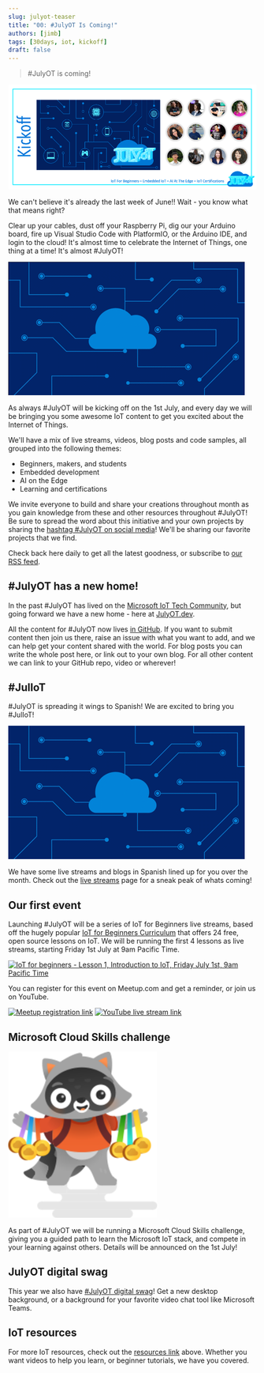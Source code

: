 ```yaml
---
slug: julyot-teaser
title: "00: #JulyOT Is Coming!"
authors: [jimb]
tags: [30days, iot, kickoff]
draft: false
---
```


<head>
  <meta name="twitter:url" content="https://julyot.dev/blog/julyot-teaser" />
  <meta name="twitter:title" content="Teaser: #JulyOT is Coming - Celebrate IoT All Month Long!" />
  <meta name="twitter:description" content="Jumpstart 31 days of IoT celebrations with #JulyOT" />
  <meta name="twitter:image" content="https://julyot.dev/img/png/julyot-kickoff-banner.png" />
  <meta name="twitter:card" content="summary_large_image" />
  <meta name="twitter:creator" content="@jim" />
  <meta name="twitter:site" content="@AzureAdvocates" /> 
  <link rel="canonical" href="https://julyot.dev/blog/julyot-teaser" />
</head>

> #JulyOT is coming!

![Jumpstart 31 days of IoT celebrations with #JulyOT](../static/img/png/julyot-kickoff-banner.png)

We can't believe it's already the last week of June!! Wait - you know what that means right?

Clear up your cables, dust off your Raspberry Pi, dig our your Arduino board, fire up Visual Studio Code with PlatformIO, or the Arduino IDE, and login to the cloud! It's almost time to celebrate the Internet of Things, one thing at a time! It's almost #JulyOT!

![Animated JulyOT logo](../static/img/gif/julyot-single-loop.gif)

As always #JulyOT will be kicking off on the 1st July, and every day we will be bringing you some awesome IoT content to get you excited about the Internet of Things.

We'll have a mix of live streams, videos, blog posts and code samples, all grouped into the following themes:

* Beginners, makers, and students
* Embedded development
* AI on the Edge
* Learning and certifications

We invite everyone to build and share your creations throughout month as you gain knowledge from these and other resources throughout #JulyOT!  Be sure to spread the word about this initiative and your own projects by sharing the [hashtag #JulyOT on social media](https://twitter.com/hashtag/JulyOT)! We'll be sharing our favorite projects that we find.

Check back here daily to get all the latest goodness, or subscribe to [our RSS feed](https://julyot.dev/blog/rss.xml).

## #JulyOT has a new home!

In the past #JulyOT has lived on the [Microsoft IoT Tech Community](https://techcommunity.microsoft.com/t5/internet-of-things-blog/bg-p/IoTBlog), but going forward we have a new home - here at [JulyOT.dev](https://julyOT.dev).

All the content for #JulyOT now lives [in GitHub](https://github.com/JulyOT/JulyOT). If you want to submit content then join us there, raise an issue with what you want to add, and we can help get your content shared with the world. For blog posts you can write the whole post here, or link out to your own blog. For all other content we can link to your GitHub repo, video or wherever!

## #JulIoT

#JulyOT is spreading it wings to Spanish! We are excited to bring you #JulIoT!

![Julio T anumated logo](../static/img/gif/juliot.gif)

We have some live streams and blogs in Spanish lined up for you over the month. Check out the [live streams](/livestreams) page for a sneak peak of whats coming!

## Our first event

Launching #JulyOT will be a series of IoT for Beginners live streams, based off the hugely popular [IoT for Beginners Curriculum](https://aka.ms/iot-beginners) that offers 24 free, open source lessons on IoT. We will be running the first 4 lessons as live streams, starting Friday 1st July at 9am Pacific Time.

<a href='https://www.meetup.com/Microsoft-Reactor-Redmond/events/286453689/'>
<img src='https://www.meetup.com/_next/image/?url=https%3A%2F%2Fsecure-content.meetupstatic.com%2Fimages%2Fclassic-events%2F504717110%2F676x380.webp&w=3840&q=75' width='45%' alt='IoT for beginners - Lesson 1, Introduction to IoT, Friday July 1st, 9am Pacific Time'/>
</a>

You can register for this event on Meetup.com and get a reminder, or join us on YouTube.

<a href="https://www.meetup.com/Microsoft-Reactor-Redmond/events/286453689"><img src="https://raw.githubusercontent.com/jimbobbennett/ColoredBadges/main/svg/social/meetup.svg" alt="Meetup registration link"/></a>  <a href="https://aka.ms/IoTforbeginnersLess1"><img src="https://raw.githubusercontent.com/jimbobbennett/ColoredBadges/main/svg/streaming/youtube.svg" alt="YouTube live stream link"/></a>

## Microsoft Cloud Skills challenge

![A cartoon racoon holding medals](../static/img/svg/image_medals.svg)

As part of #JulyOT we will be running a Microsoft Cloud Skills challenge, giving you a guided path to learn the Microsoft IoT stack, and compete in your learning against others. Details will be announced on the 1st July!

## JulyOT digital swag

This year we also have [#JulyOT digital swag](/digitalswag)! Get a new desktop background, or a background for your favorite video chat tool like Microsoft Teams.

## IoT resources

For more IoT resources, check out the [resources link](/resources) above. Whether you want videos to help you learn, or beginner tutorials, we have you covered.